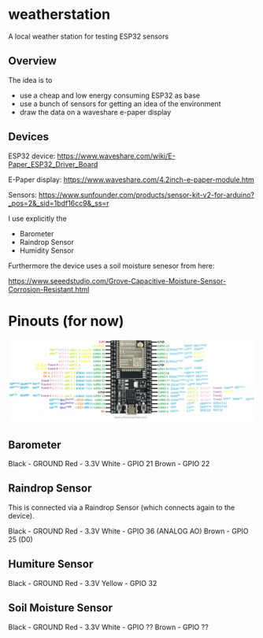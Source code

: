 # weatherstation
A local weather station for testing ESP32 sensors

## Overview

The idea is to
- use a cheap and low energy consuming ESP32 as base
- use a bunch of sensors for getting an idea of the environment
- draw the data on a waveshare e-paper display


## Devices

ESP32 device:
https://www.waveshare.com/wiki/E-Paper_ESP32_Driver_Board

E-Paper display:
https://www.waveshare.com/4.2inch-e-paper-module.htm

Sensors:
https://www.sunfounder.com/products/sensor-kit-v2-for-arduino?_pos=2&_sid=1bdf16cc9&_ss=r

I use explicitly the
- Barometer
- Raindrop Sensor
- Humidity Sensor

Furthermore the device uses a soil moisture senesor from here:

https://www.seeedstudio.com/Grove-Capacitive-Moisture-Sensor-Corrosion-Resistant.html


# Pinouts (for now)

![Pinout](doc/PinOut.webp "Pinout")

## Barometer

Black - GROUND
Red - 3.3V
White - GPIO 21
Brown - GPIO 22

## Raindrop Sensor

This is connected via a Raindrop Sensor (which connects again to the device).

Black - GROUND
Red - 3.3V
White - GPIO 36 (ANALOG AO)
Brown - GPIO 25 (D0)


## Humiture Sensor

Black - GROUND
Red - 3.3V
Yellow - GPIO 32


## Soil Moisture Sensor

Black - GROUND
Red - 3.3V
White - GPIO ??
Brown - GPIO ??
